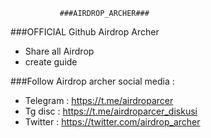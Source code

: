                ###AIRDROP_ARCHER###
 
###OFFICIAL Github Airdrop Archer

- Share all Airdrop
- create guide

###Follow Airdrop archer social media :
- Telegram : https://t.me/airdroparcer
- Tg disc  : https://t.me/airdroparcer_diskusi
- Twitter : https://twitter.com/airdrop_archer
